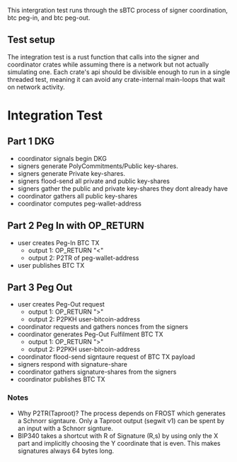 This intergration test runs through the sBTC process 
of signer coordination, btc peg-in, and btc peg-out.

## Test setup
The integration test is a rust function that calls into the
signer and coordinator crates while assuming there is a network
but not actually simulating one. Each crate's api 
should be divisible enough to run in a single threaded test,
meaning it can avoid any crate-internal main-loops that wait on
network activity.

# Integration Test

## Part 1 DKG
* coordinator signals begin DKG
* signers generate PolyCommitments/Public key-shares.
* signers generate Private key-shares.
* signers flood-send all private and public key-shares
* signers gather the public and private key-shares they dont already have
* coordinator gathers all public key-shares
* coordinator computes peg-wallet-address

## Part 2 Peg In with OP_RETURN

* user creates Peg-In BTC TX
  * output 1: OP_RETURN "<" <stx-address> <contract> <memo>
  * output 2: P2TR of peg-wallet-address
* user publishes BTC TX

## Part 3 Peg Out
* user creates Peg-Out request
  * output 1: OP_RETURN ">" <amount> <signature> <memo>
  * output 2: P2PKH user-bitcoin-address
* coordinator requests and gathers nonces from the signers
* coordinator generates Peg-Out Fulfilment BTC TX
  * output 1: OP_RETURN ">" <amount> <signature> <memo>
  * output 2: P2PKH user-bitcoin-address 
* coordinator flood-send signtaure request of BTC TX payload
* signers respond with signature-share
* coordinator gathers signature-shares from the signers
* coordinator publishes BTC TX


### Notes

* Why P2TR(Taproot)? The process depends on FROST which generates a Schnorr signtaure. Only a Taproot output (segwit v1) can be spent by an input with a Schnorr signture.
* BIP340 takes a shortcut with R of Signature (R,s) by using only the X part and implicitly choosing the Y coordinate that is even. This makes signatures always 64 bytes long.
